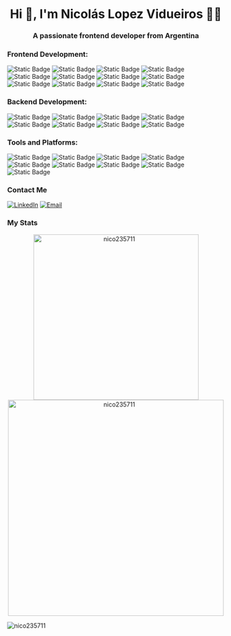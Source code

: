 <h1 align="center">Hi 👋, I'm Nicolás Lopez Vidueiros 👨‍💻</h1>
<h3 align="center">A passionate frontend developer from Argentina</h3>

<h3>Frontend Development:</h3>

![Static Badge](https://img.shields.io/badge/Html_5-333?logo=html5&logoColor=%23E34F26)
![Static Badge](https://img.shields.io/badge/CSS_3-333?logo=css3&logoColor=%231572B6)
![Static Badge](https://img.shields.io/badge/Javascript-333?logo=javascript&logoColor=%23F7DF1E)
![Static Badge](https://img.shields.io/badge/Typescript-333?logo=typescript&logoColor=%233178C6)
![Static Badge](https://img.shields.io/badge/React-333?logo=react&logoColor=%2361DAFB)
![Static Badge](https://img.shields.io/badge/SASS-333?logo=sass&logoColor=%23CC6699)
![Static Badge](https://img.shields.io/badge/Tailwind_CSS-333?logo=tailwindcss&logoColor=%2306B6D4)
![Static Badge](https://img.shields.io/badge/Bootstrap-333?style=flat&logo=bootstrap&logoColor=%237952B3)
![Static Badge](https://img.shields.io/badge/MUI-333?logo=mui&logoColor=%23007FFF)
![Static Badge](https://img.shields.io/badge/Remix-333?style=flat&logo=remix&logoColor=%23000000)
![Static Badge](https://img.shields.io/badge/Next.js-333?logo=nextdotjs&logoColor=%23000000)
![Static Badge](https://img.shields.io/badge/Astro-333?logo=astro&logoColor=%23BC52EE)

<h3>Backend Development:</h3>

![Static Badge](https://img.shields.io/badge/Python-333?logo=python&logoColor=%233776AB)
![Static Badge](https://img.shields.io/badge/PHP-333?logo=php&logoColor=%23777BB4)
![Static Badge](https://img.shields.io/badge/Javascript-333?logo=javascript&logoColor=%23F7DF1E)
![Static Badge](https://img.shields.io/badge/Typescript-333?logo=typescript&logoColor=%233178C6)
![Static Badge](https://img.shields.io/badge/MySQL-333?logo=mysql&logoColor=%234479A1)
![Static Badge](https://img.shields.io/badge/Express-333?logo=express&logoColor=%23fff)
![Static Badge](https://img.shields.io/badge/PostgreSQL-333?logo=postgresql&logoColor=%234169E1)
![Static Badge](https://img.shields.io/badge/Node.js-333?logo=nodedotjs&logoColor=%235FA04E)

<h3>Tools and Platforms:</h3>

![Static Badge](https://img.shields.io/badge/Arduino-333?logo=arduino&logoColor=%2300878F)
![Static Badge](https://img.shields.io/badge/C-333?logo=c&logoColor=%23A8B9CC)
![Static Badge](https://img.shields.io/badge/C%2B%2B-333?logo=cplusplus&logoColor=%2300599C)
![Static Badge](https://img.shields.io/badge/Gulp-333?logo=gulp&logoColor=%23CF4647)
![Static Badge](https://img.shields.io/badge/Haskell-333?logo=haskell&logoColor=%235D4F85)
![Static Badge](https://img.shields.io/badge/Linux_Mint-333?logo=linuxmint&logoColor=%2387CF3E)
![Static Badge](https://img.shields.io/badge/Variables_de_Entorno-333?style=flat&logo=dotenv&logoColor=%23ECD53F)
![Static Badge](https://img.shields.io/badge/Git-333?style=flat&logo=git&logoColor=%23F05032)
![Static Badge](https://img.shields.io/badge/Strapi-333?style=flat&logo=strapi&logoColor=%234945FF)

<h3>Contact Me</h3>

<a href="https://www.linkedin.com/in/nicol%C3%A1s-l%C3%B3pez-vidueiros-653437229/" target="_blank"><img alt="LinkedIn" src="https://img.shields.io/badge/Linkedin-Nicol%C3%A1s_Lopez_Vidueiros-blue?logo=linkedin&logoColor=%230A66C2"></a>
<a href="mailto:nicolas.lopez.vidueiros@gmail.com"><img alt="Email" src="https://img.shields.io/badge/Gmail-nicolas.lopez.vidueiros@gmail.com-blue?logo=gmail"></a>

<h3>My Stats</h3>

<p align="center">
  <img width=383 src="https://github-readme-stats.vercel.app/api/top-langs?username=nico235711&show_icons=true&locale=en&layout=compact&theme=react" alt="nico235711" />
  <img width=500 src="https://github-readme-stats.vercel.app/api?username=nico235711&show_icons=true&locale=en&layout=compact&theme=react" alt="nico235711">
</p>

<p align="left"><img src="https://komarev.com/ghpvc/?username=nico235711&label=Profile%20views&color=0e75b6&style=flat" alt="nico235711"></p>
